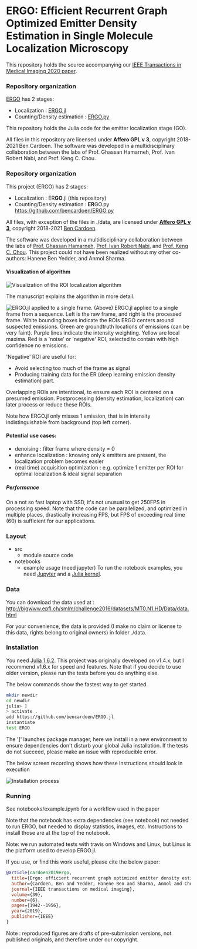 # ERGO: Efficient Recurrent Graph Optimized Emitter Density Estimation in Single Molecule Localization Microscopy

This repository holds the source accompanying our [IEEE Transactions in Medical Imaging 2020 paper](http://www.cs.sfu.ca/~hamarneh/ecopy/tmi2020.pdf).

### Repository organization

[ERGO](https://github.com/bencardoen/ERGO) has 2 stages:
  - Localization : [ERGO.jl](https://github.com/bencardoen/ERGO.py)
  - Counting/Density estimation : [ERGO.py](https://github.com/bencardoen/ERGO.py)

This repository holds the Julia code for the emitter localization stage (GO).

All files in this repository are licensed under **Affero GPL v 3**, copyright 2018-2021 Ben Cardoen.
The software was developed in a multidisciplinary collaboration between the labs of Prof. Ghassan Hamarneh, Prof. Ivan Robert Nabi, and Prof. Keng C. Chou.

### Repository organization
This project (ERGO) has 2 stages:
- Localization : ER**GO**.jl (this repository)
- Counting/Density estimation : **ER**GO.py https://github.com/bencardoen/ERGO.py

All files, with exception of the files in ./data, are licensed under [**Affero GPL v 3**](https://www.gnu.org/licenses/agpl-3.0.txt), copyright 2018-2021 [Ben Cardoen](https://orcid.org/0000-0001-6871-1165).

The software was developed in a multidisciplinary collaboration between the labs of [Prof. Ghassan Hamarneh](https://www.medicalimageanalysis.com/ghassans-bio), [Prof. Ivan Robert Nabi](https://www.bme.ubc.ca/person/ivan-nabi/), and [Prof. Keng C. Chou](https://www.chem.ubc.ca/keng-chou). This project could not have been realized without my other co-authors: Hanene Ben Yedder, and Anmol Sharma.

#### Visualization of algorithm

![Visualization of the ROI localization algorithm](figure3.png)


The manuscript explains the algorithm in more detail.

![ERGO.jl applied to a single frame.](figure4.png)
(Above) ERGO.jl applied to a single frame from a sequence. Left is the raw frame, and right is the processed frame. White bounding boxes indicate the ROIs ERGO centers around suspected emissions. Green are groundtruth locations of emissions (can be very faint).  Purple lines indicate the intensity weighting. Yellow are local maxima. Red is a 'noise' or 'negative' ROI, selected to contain with high confidence no emissions.

'Negative' ROI are useful for:

- Avoid selecting too much of the frame as signal
- Producing training data for the ER (deep learning emission density estimation) part.

Overlapping ROIs are intentional, to ensure each ROI is centered on a presumed emission. Postprocessing (density estimation, localization) can later process or reduce these ROIs.

Note how ERGO.jl only misses 1 emission, that is in intensity indistinguishable from background (top left corner).

#### Potential use cases:
- denoising : filter frame where density = 0
- enhance localization : knowing only k emitters are present, the localization problem becomes easier
- (real time) acquisition optimization : e.g. optimize 1 emitter per ROI for optimal localization & ideal signal separation

##### Performance
On a not so fast laptop with SSD, it's not unusual to get 250FPS in processing speed. Note that the code can be parallelized, and optimized in multiple places, drastically increasing FPS, but FPS of exceeding real time (60) is sufficient for our applications.


### Layout
- src
  - module source code
- notebooks
  - example usage (need jupyter)
To run the notebook examples, you need [Jupyter](https://jupyter.org/) and a [Julia kernel](https://github.com/JuliaLang/IJulia.jl).

### Data
You can download the data used at : http://bigwww.epfl.ch/smlm/challenge2016/datasets/MT0.N1.HD/Data/data.html

For your convenience, the data is provided (I make no claim or license to this data, rights belong to original owners) in folder ./data.

### Installation
You need [Julia 1.6.2](https://julialang.org/downloads/).
This project was originally developed on v1.4.x, but I recommend v1.6.x for speed and features.
Note that if you decide to use older version, please run the tests before you do anything else.

The below commands show the fastest way to get started.
```bash
mkdir newdir
cd newdir
julia> ]
> activate .
add https://github.com/bencardoen/ERGO.jl
instantiate
test ERGO
```
The ']' launches package manager, here we install in a new environment to ensure dependencies don't disturb your global Julia installation.
If the tests do not succeed, please make an issue with reproducible error.

The below screen recording shows how these instructions should look in execution

![Installation process](install.gif)

### Running
See notebooks/example.ipynb for a workflow used in the paper

Note that the notebook has extra dependencies (see notebook) not needed to run ERGO, but needed to display statistics, images, etc. Instructions to install those are at the top of the notebook.

Note: we run automated tests with travis on Windows and Linux, but Linux is the platform used to develop ERGO.jl.

If you use, or find this work useful, please cite the below paper:

```bibtex
@article{cardoen2019ergo,
  title={Ergo: efficient recurrent graph optimized emitter density estimation in single molecule localization microscopy},
  author={Cardoen, Ben and Yedder, Hanene Ben and Sharma, Anmol and Chou, Keng C and Nabi, Ivan Robert and Hamarneh, Ghassan},
  journal={IEEE transactions on medical imaging},
  volume={39},
  number={6},
  pages={1942--1956},
  year={2019},
  publisher={IEEE}
}

```


Note : reproduced figures are drafts of pre-submission versions, not published originals, and therefore under our copyright.
